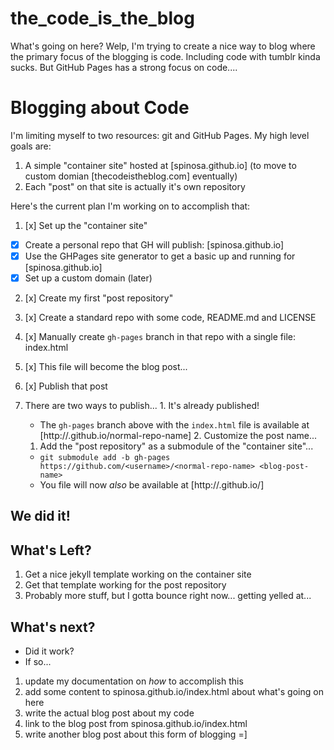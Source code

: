 the_code_is_the_blog
=================

What's going on here?  Welp, I'm trying to create a nice way to blog where the primary focus of the blogging is code.  Including code with tumblr kinda sucks.  But GitHub Pages has a strong focus on code....


Blogging about Code
=================

I'm limiting myself to two resources: git and GitHub Pages.  My high level goals are:
1.  A simple "container site" hosted at [spinosa.github.io] (to move to custom domian [thecodeistheblog.com] eventually)
2.  Each "post" on that site is actually it's own repository

Here's the current plan I'm working on to accomplish that:

1. [x] Set up the "container site"
  - [x] Create a personal repo that GH will publish: [spinosa.github.io]
  - [x] Use the GHPages site generator to get a basic up and running for [spinosa.github.io]
  - [x] Set up a custom domain (later)
 
2. [x] Create my first "post repository"
  1. [x]  Create a standard repo with some code, README.md and LICENSE
  2. [x]  Manually create `gh-pages` branch in that repo with a single file: index.html
  3. [x]  This file will become the blog post...

3. [x]  Publish that post
  1.  There are two ways to publish...
    1.  It's already published!
      *  The `gh-pages` branch above with the `index.html` file is available at [http://<username>.github.io/normal-repo-name]
    2.  Customize the post name...
      1.  Add the "post repository" as a submodule of the "container site"...
        *  `git submodule add -b gh-pages https://github.com/<username>/<normal-repo-name> <blog-post-name>`
        *  You file will now _also_ be available at [http://<username>.github.io/<blog-post-name>]


We did it!
-----------------
What's Left?
-----------------
1.  Get a nice jekyll template working on the container site
2.  Get that template working for the post repository
3.  Probably more stuff, but I gotta bounce right now... getting yelled at...


What's next?
-----------------
* Did it work?
* If so...

1.  update my documentation on *how* to accomplish this
2.  add some content to spinosa.github.io/index.html about what's going on here
3.  write the actual blog post about my code
4.  link to the blog post from spinosa.github.io/index.html
5.  write another blog post about this form of blogging =]
